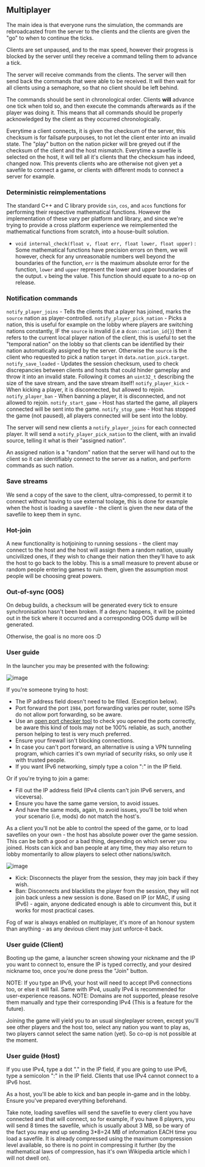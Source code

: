 ## Multiplayer

The main idea is that everyone runs the simulation, the commands are rebroadcasted from the server to the clients and the clients are given the "go" to when to continue the ticks.

Clients are set unpaused, and to the max speed, however their progress is blocked by the server until they receive a command telling them to advance a tick.

The server will receive commands from the clients. The server will then send back the commands that were able to be received. It will then wait for all clients using a semaphore, so that no client should be left behind.

The commands should be sent in chronological order. Clients **will** advance one tick when told so, and then execute the commands afterwards as if the player was doing it. This means that all commands should be properly acknowledged by the client as they occurred chronologically.

Everytime a client connects, it is given the checksum of the server, this checksum is for failsafe purpouses, to not let the client enter into an invalid state. The "play" button on the nation picker will bre greyed out if the checksum of the client and the host mismatch. Everytime a savefile is selected on the host, it will tell all it's clients that the checksum has indeed, changed now. This prevents clients who are otherwise not given yet a savefile to connect a game, or clients with different mods to connect a server for example.

### Deterministic reimplementations

The standard C++ and C library provide `sin`, `cos`, and `acos` functions for performing their respective mathematical functions. However the implementation of these vary per platform and library, and since we're trying to provide a cross platform experience we reimplemented the mathematical functions from scratch, into a house-built solution.

- `void internal_check(float v, float err, float lower, float upper)` : Some mathematical functions have precision errors on them, we will however, check for any unreasonable numbers well beyond the boundaries of the function, `err` is the maximum absolute error for the function, `lower` and `upper` represent the lower and upper boundaries of the output. `v` being the value. This function should equate to a no-op on release.

### Notification commands

`notify_player_joins` - Tells the clients that a player has joined, marks the `source` nation as player-controlled.
`notify_player_pick_nation` - Picks a nation, this is useful for example on the lobby where players are switching nations constantly, IF the `source` is invalid (i.e a `dcon::nation_id{}`) then it refers to the current local player nation of the client, this is useful to set the "temporal nation" on the lobby so that clients can be identified by their nation automatically assigned by the server. Otherwise the `source` is the client who requested to pick a nation `target` in `data.nation_pick.target`.
`notify_save_loaded` - Updates the session checksum, used to check discrepancies between clients and hosts that could hinder gameplay and throw it into an invalid state. Following it comes an `uint32_t` describing the size of the save stream, and the save stream itself!
`notify_player_kick` - When kicking a player, it is disconnected, but allowed to rejoin.
`notify_player_ban` - When banning a player, it is disconnected, and not allowed to rejoin.
`notify_start_game` - Host has started the game, all players connected will be sent into the game.
`notify_stop_game` - Host has stopped the game (not paused), all players connected will be sent into the lobby.

The server will send new clients a `notify_player_joins` for each connected player. It will send a `notify_player_pick_nation` to the client, with an invalid source, telling it what is their "assigned nation".

An assigned nation is a "random" nation that the server will hand out to the client so it can identifiably connect to the server as a nation, and perform commands as such nation.

### Save streams

We send a copy of the save to the client, ultra-compressed, to permit it to connect without having to use external toolage, this is done for example when the host is loading a savefile - the client is given the new data of the savefile to keep them in sync.

### Hot-join

A new functionality is hotjoining to running sessions - the client may connect to the host and the host will assign them a random nation, usually uncivilized ones, if they wish to change their nation then they'll have to ask the host to go back to the lobby. This is a small measure to prevent abuse or random people entering games to ruin them, given the assumption most people will be choosing great powers.

### Out-of-sync (OOS)

On debug builds, a checksum will be generated every tick to ensure synchronisation hasn't been broken. If a desync happens, it will be pointed out in the tick where it occurred and a corresponding OOS dump will be generated.

Otherwise, the goal is no more oos :D

### User guide

In the launcher you may be presented with the following:

![image](https://github.com/schombert/Project-Alice/assets/39974089/004fa194-487b-43d5-b1eb-e1185388476e)

If you're someone trying to host:
* The IP address field doesn't need to be filled. (Exception below).
* Port forward the port `1984`, port forwarding varies per router, some ISPs do not allow port forwarding, so be aware.
* Use an [open port checker tool](https://www.yougetsignal.com/tools/open-ports/) to check you opened the ports correctly, be aware this kind of tools may not be 100% reliable, as such, another person helping to test is very much preferred.
* Ensure your firewall isn't blocking connections.
* In case you can't port forward, an alternative is using a VPN tunneling program, which carries it's own myriad of security risks, so only use it with trusted people.
* If you want IPv6 networking, simply type a colon ":" in the IP field.

Or if you're trying to join a game:
* Fill out the IP address field (IPv4 clients can't join IPv6 servers, and viceversa).
* Ensure you have the same game version, to avoid issues.
* And have the same mods, again, to avoid issues, you'll be told when your scenario (i.e, mods) do not match the host's.

As a client you'll not be able to control the speed of the game, or to load savefiles on your own - the host has absolute power over the game session. This can be both a good or a bad thing, depending on which server you joined. Hosts can kick and ban people at any time, they may also return to lobby momentarily to allow players to select other nations/switch.

![image](https://github.com/schombert/Project-Alice/assets/39974089/df5143f7-3a0f-4efd-8eed-a5efdd7bd1bc)

* Kick: Disconnects the player from the session, they may join back if they wish.
* Ban: Disconnects and blacklists the player from the session, they will not join back unless a new session is done. Based on IP (or MAC, if using IPv6) - again, anyone dedicated enough is able to circumvent this, but it works for most practical cases.

Fog of war is always enabled on multiplayer, it's more of an honour system than anything - as any devious client may just unforce-it back.

### User guide (Client)

Booting up the game, a launcher screen showing your nickname and the IP you want to connect to, ensure the IP is typed correctly, and your desired nickname too, once you're done press the "Join" button.

NOTE: If you type an IPv6, your host will need to accept IPv6 connections too, or else it will fail. Same with IPv4, usually IPv4 is recommended for user-experience reasons.
NOTE: Domains are not supported, please resolve them manually and type their corresponding IPv4 (This is a feature for the future).

Joining the game will yield you to an usual singleplayer screen, except you'll see other players and the host too, select any nation you want to play as, two players cannot select the same nation (yet). So co-op is not possible at the moment.

### User guide (Host)

If you use IPv4, type a dot "." in the IP field, if you are going to use IPv6, type a semicolon ":" in the IP field. Clients that use IPv4 cannot connect to a IPv6 host.

As a host, you'll be able to kick and ban people in-game and in the lobby. Ensure you've prepared everything beforehand.

Take note, loading savefiles will send the savefile to every client you have connected and that will connect, so for example, if you have 8 players, you will send 8 times the savefile, which is usually about 3 MB, so be wary of the fact you may end up sending 3*8=24 MB of information EACH time you load a savefile. It is already compressed using the maximum compression level available, so there is no point in compressing it further (by the mathematical laws of compression, has it's own Wikipedia article which I will not dwell on).
